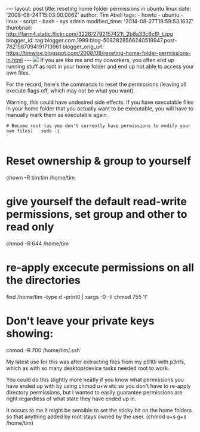 \--- layout: post title: reseting home folder permissions in ubuntu linux date: '2008-08-24T15:03:00.006Z' author: Tim Abell tags: - howto - ubuntu - linux - script - bash - sys admin modified\_time: '2014-08-27T18:59:53.163Z' thumbnail: http://farm4.static.flickr.com/3226/2792157421\_2b8a33c6c6\_t.jpg blogger\_id: tag:blogger.com,1999:blog-5082828566240519947.post-7821587094191713961 blogger\_orig\_url: https://timwise.blogspot.com/2008/08/reseting-home-folder-permissions-in.html --- [![](http://farm4.static.flickr.com/3226/2792157421_2b8a33c6c6_m.jpg)](http://www.flickr.com/photos/tim_abell/2792157421/) If you are like me and my coworkers, you often end up running stuff as root in your home folder and end up not able to access your own files.  
  
For the record, here's the commands to reset the permissions (leaving all execute flags off, which may not be what you want).  

Warning, this could have undesired side effects. If you have executable files in your home folder that you actually want to be executable, you will have to manually mark them as executable again.  
  
`# Become root (as you don't currently have permissions to modify your own files)  
sudo -i`  
`  
# Reset ownership & group to yourself  
chown -R tim:tim /home/tim`  
`  
# give yourself the default read-write permissions, set group and other to read only  
chmod -R 644 /home/tim`  
`  
# re-apply excecute permissions on all the directories  
find /home/tim -type d -print0 | xargs -0 -II chmod 755 'I'`  
`  
# Don't leave your private keys showing:  
chmod -R 700 /home/tim/.ssh`  
  
My latest use for this was after extracting files from my p910i with p3nfs, which as with so many desktop/device tasks needed root to work.

  
You could do this slightly more neatly if you know what permissions you have ended up with by using chmod u+w etc so you don't have to re-apply directory permissions, but I wanted to easily guarantee permissions are right regardless of what state they have ended up in.  
  
It occurs to me it might be sensible to set the sticky bit on the home folders so that anything added by root stays owned by the user. (chmod u+s g+s /home/tim)